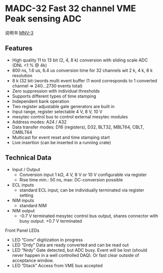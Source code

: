 <!-- MADC_32.md --- 
;; 
;; Description: 
;; Author: Hongyi Wu(吴鸿毅)
;; Email: wuhongyi@qq.com 
;; Created: 六 2月 18 21:15:16 2017 (+0800)
;; Last-Updated: 日 7月  9 16:12:32 2017 (+0800)
;;           By: Hongyi Wu(吴鸿毅)
;;     Update #: 5
;; URL: http://wuhongyi.cn -->

# MADC-32  Fast 32 channel VME Peak sensing ADC

说明书 [MNV-3](http://wuhongyi.cn/DAQNote/pdf/ElectronicsModules/MESYTEC/MADC-32.pdf)

## Features

- High quality 11 to 13 bit (2, 4, 8 k) conversion with sliding scale ADC (DNL <1 % @ 4k)
- 800 ns, 1.6 us, 6.4 us conversion time for 32 channels wit 2 k, 4 k, 8 k resolution
- 8 k (32 bit-)words multi event buffer (1 word corresponds to 1 converted channel => 240...2730 events total)
- Zero suppression with individual thresholds
- Supports different types of time stamping
- Independent bank operation
- Two register adjustable gate generators are built in
- Input range, register selectable 4 V, 8 V, 10 V
- mesytec control bus to control external mesytec modules
- Address modes: A24 / A32
- Data transfer modes: D16 (registers), D32, BLT32, MBLT64, CBLT, CMBLT64
- Multicast for event reset and time stamping start
- Live insertion (can be inserted in a running crate)


## Technical Data

- Input / Output
	- Conversion input 1 kΩ, 4 V, 8 V or 10 V configurable via register
	- Rise time min.: 50 ns, max: DC-conversion possible
- ECL inputs
	- standard ECL input, can be individually terminated via register setting
- NIM inputs
	- standard NIM
- NIM output
	- -0.7 V terminated
mesytec control bus output, shares connector with busy output. +0.7 V terminated





Front Panel LEDs

- LED “Conv”  digitization in progress
- LED “Drdy”  Data are ready converted and can be read out
- LED “Nrdy”  Gate detected, but ADC busy. Event will be lost (should never happen in a well controlled DAQ). Or fast clear outside of acceptance window.
- LED “Dtack”  Access from VME bus accepted








<!-- MADC_32.md ends here -->
